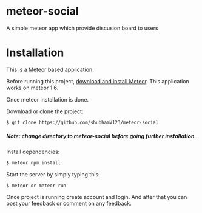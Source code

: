# meteor-social
A simple meteor app which provide discusion board to users

# Installation

This is a [Meteor](https://www.meteor.com/) based application.

Before running this project, [download and install Meteor](https://www.meteor.com/install).
This application works on meteor 1.6.

Once meteor installation is done.

Download or clone the project:

```bash
$ git clone https://github.com/shubhamV123/meteor-social
```

##### Note: change directory to meteor-social before going further installation.


Install dependencies:

```bash
$ meteor npm install
```

Start the server by simply typing this:

```bash
$ meteor or meteor run
```

Once project is running create account and login. And after that you can post your feedback or comment on any feedback.
